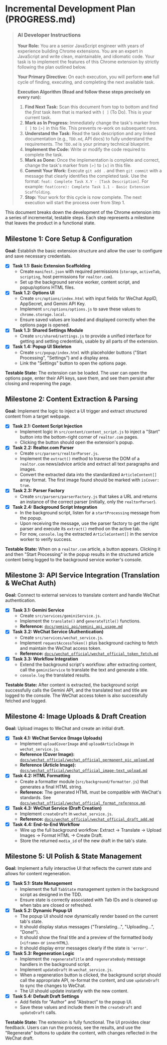 # Incremental Development Plan (PROGRESS.md)

> ### **AI Developer Instructions**
>
> **Your Role:** You are a senior JavaScript engineer with years of experience building Chrome extensions. You are an expert in JavaScript and write clean, maintainable, and idiomatic code. Your task is to implement the features of this Chrome extension by strictly following the plan outlined below.
>
> **Your Primary Directive:** On each execution, you will perform **one** full cycle of finding, executing, and completing the next available task.
>
> **Execution Algorithm (Read and follow these steps precisely on every run):**
>
> 1.  **Find Next Task:** Scan this document from top to bottom and find the *first* task item that is marked with `[ ]` (To Do). This is your current task.
> 2.  **Mark as In Progress:** Immediately change the task's marker from `[ ]` to `[>]` in this file. This prevents re-work on subsequent runs.
> 3.  **Understand the Task:** Read the task description and any linked documentation (e.g., `TDD.md`, API docs) to fully understand the requirements. The `TDD.md` is your primary technical blueprint.
> 4.  **Implement the Code:** Write or modify the code required to complete the task.
> 5.  **Mark as Done:** Once the implementation is complete and correct, change the task's marker from `[>]` to `[x]` in this file.
> 6.  **Commit Your Work:** Execute `git add .` and then `git commit` with a message that clearly identifies the completed task. Use the format: `feat: Complete Task X.Y - [Task Description]`. For example: `feat(core): Complete Task 1.1 - Basic Extension Scaffolding`.
> 7.  **Stop:** Your work for this cycle is now complete. The next execution will start the process over from Step 1.

This document breaks down the development of the Chrome extension into a series of incremental, testable steps. Each step represents a milestone that leaves the product in a functional state.

## Milestone 1: Core Setup & Configuration

**Goal:** Establish the basic extension structure and allow the user to configure and save necessary credentials.

- [x] **Task 1.1: Basic Extension Scaffolding**
    - Create `manifest.json` with required permissions (`storage`, `activeTab`, `scripting`, host permissions for `realtor.com`).
    - Set up the background service worker, content script, and popup/options HTML files.
- [x] **Task 1.2: Options UI**
    - Create `src/options/index.html` with input fields for WeChat AppID, AppSecret, and Gemini API Key.
    - Implement `src/options/options.js` to save these values to `chrome.storage.local`.
    - Ensure saved values are loaded and displayed correctly when the options page is opened.
- [x] **Task 1.3: Shared Settings Module**
    - Create `src/shared/settings.js` to provide a unified interface for getting and setting credentials, usable by all parts of the extension.
- [x] **Task 1.4: Popup UI Skeleton**
    - Create `src/popup/index.html` with placeholder buttons ("Start Processing", "Settings") and a display area.
    - Link the "Settings" button to open the options page.

**Testable State:** The extension can be loaded. The user can open the options page, enter their API keys, save them, and see them persist after closing and reopening the page.

## Milestone 2: Content Extraction & Parsing

**Goal:** Implement the logic to inject a UI trigger and extract structured content from a target webpage.

- [x] **Task 2.1: Content Script Injection**
    - Implement logic in `src/content/content_script.js` to inject a "Start" button into the bottom-right corner of `realtor.com` pages.
    - Clicking the button should open the extension's popup.
- [x] **Task 2.2: Realtor.com Parser**
    - Create `src/parsers/realtorParser.js`.
    - Implement the `extract()` method to traverse the DOM of a `realtor.com` news/advice article and extract all text paragraphs and images.
    - Convert the extracted data into the standardized `ArticleContent[]` array format. The first image found should be marked with `isCover: true`.
- [x] **Task 2.3: Parser Factory**
    - Create `src/parsers/parserFactory.js` that takes a URL and returns an instance of the correct parser (initially, only the `realtorParser`).
- [x] **Task 2.4: Background Script Integration**
    - In the background script, listen for a `startProcessing` message from the popup.
    - Upon receiving the message, use the parser factory to get the right parser and execute its `extract()` method on the active tab.
    - For now, `console.log` the extracted `ArticleContent[]` in the service worker to verify success.

**Testable State:** When on a `realtor.com` article, a button appears. Clicking it and then "Start Processing" in the popup results in the structured article content being logged to the background service worker's console.

## Milestone 3: API Service Integration (Translation & WeChat Auth)

**Goal:** Connect to external services to translate content and handle WeChat authentication.

- [x] **Task 3.1: Gemini Service**
    - Create `src/services/geminiService.js`.
    - Implement the `translate()` and `generateTitle()` functions.
    - **Reference:** [`docs/gemini_api/gemini_api_usage.md`](./gemini_api/gemini_api_usage.md)
- [x] **Task 3.2: WeChat Service (Authentication)**
    - Create `src/services/wechat_service.js`.
    - Implement `requestAccessToken()` plus background caching to fetch and maintain the WeChat access token.
    - **Reference:** [`docs/wechat_official/wechat_official_token_fetch.md`](./wechat_official/wechat_official_token_fetch.md)
- [x] **Task 3.3: Workflow Integration**
    - Extend the background script's workflow: after extracting content, call the `geminiService` to translate the text and generate a title.
    - `console.log` the translated results.

**Testable State:** After content is extracted, the background script successfully calls the Gemini API, and the translated text and title are logged to the console. The WeChat access token is also successfully fetched and logged.

## Milestone 4: Image Uploads & Draft Creation

**Goal:** Upload images to WeChat and create an initial draft.

- [x] **Task 4.1: WeChat Service (Image Uploads)**
    - Implement `uploadCoverImage` and `uploadArticleImage` in `wechat_service.js`.
    - **Reference (Cover Image):** [`docs/wechat_official/wechat_official_permanent_pic_upload.md`](./wechat_official/wechat_official_permanent_pic_upload.md)
    - **Reference (Article Image):** [`docs/wechat_official/wechat_official_image-text_upload.md`](./wechat_official/wechat_official_image-text_upload.md)
- [x] **Task 4.2: HTML Formatting**
    - Create a formatter module (`src/background/formatter.js`) that generates a final HTML string.
    - **Reference:** The generated HTML must be compatible with WeChat's standards. See [`docs/wechat_official/wechat_official_format_reference.md`](./wechat_official/wechat_official_format_reference.md).
- [x] **Task 4.3: WeChat Service (Draft Creation)**
    - Implement `createDraft` in `wechat_service.js`.
    - **Reference:** [`docs/wechat_official/wechat_official_draft_add.md`](./wechat_official/wechat_official_draft_add.md)
- [x] **Task 4.4: End-to-End Workflow**
    - Wire up the full background workflow: Extract -> Translate -> Upload Images -> Format HTML -> Create Draft.
    - Store the returned `media_id` of the new draft in the tab's state.

## Milestone 5: UI Polish & State Management

**Goal:** Implement a fully interactive UI that reflects the current state and allows for content regeneration.

- [x] **Task 5.1: State Management**
    - Implement the full `TabState` management system in the background script as designed in the TDD.
    - Ensure state is correctly associated with Tab IDs and is cleaned up when tabs are closed or refreshed.
- [x] **Task 5.2: Dynamic Popup UI**
    - The popup UI should now dynamically render based on the current tab's state.
    - It should display status messages ("Translating...", "Uploading...", "Done!").
    - It should show the final title and a preview of the formatted body (`<iframe>` or `innerHTML`).
    - It should display error messages clearly if the state is `'error'`.
- [x] **Task 5.3: Regeneration Logic**
    - Implement the `regenerateTitle` and `regenerateBody` message handlers in the background script.
    - Implement `updateDraft` in `wechat_service.js`.
    - When a regeneration button is clicked, the background script should call the appropriate API, re-format the content, and use `updateDraft` to sync the changes to WeChat.
    - The UI should update instantly with the new content.
- [x] **Task 5.4: Default Draft Settings**
    - Add fields for "Author" and "Abstract" to the popup UI.
    - Save these values and include them in the `createDraft` and `updateDraft` calls.

**Testable State:** The extension is fully functional. The UI provides clear feedback. Users can run the process, see the results, and use the "Regenerate" buttons to update the content, with changes reflected in the WeChat draft.

